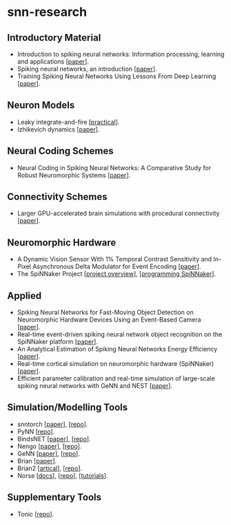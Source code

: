 # snn-research

## Introductory Material
- Introduction to spiking neural networks: Information processing, learning and applications [[paper](https://pubmed.ncbi.nlm.nih.gov/22237491/)].
- Spiking neural networks, an introduction [[paper](https://webdoc.sub.gwdg.de/ebook/serien/ah/UU-CS/2003-008.pdf)].
- Training Spiking Neural Networks Using Lessons From Deep Learning [[paper](https://arxiv.org/abs/2109.12894)].

## Neuron Models
- Leaky integrate-and-fire [[practical](https://snntorch.readthedocs.io/en/latest/tutorials/tutorial_2.html)].
- Izhikevich dynamics [[paper](https://www.izhikevich.org/publications/spikes.pdf)].

## Neural Coding Schemes
- Neural Coding in Spiking Neural Networks: A Comparative Study for Robust Neuromorphic Systems [[paper](https://www.frontiersin.org/journals/neuroscience/articles/10.3389/fnins.2021.638474/full)].

## Connectivity Schemes
- Larger GPU-accelerated brain simulations with procedural connectivity [[paper](https://sussex.figshare.com/articles/journal_contribution/Larger_GPU-accelerated_brain_simulations_with_procedural_connectivity/23479862?file=41188901)].

## Neuromorphic Hardware
- A Dynamic Vision Sensor With 1% Temporal Contrast Sensitivity and In-Pixel Asynchronous Delta Modulator for Event Encoding [[paper](https://ieeexplore.ieee.org/abstract/document/7128412)].
- The SpiNNaker Project [[project overview](https://ieeexplore.ieee.org/abstract/document/6750072)], [[programming SpiNNaker](https://ieeexplore.ieee.org/document/5596759/)].

## Applied
- Spiking Neural Networks for Fast-Moving Object Detection on Neuromorphic Hardware Devices Using an Event-Based Camera [[paper](https://arxiv.org/html/2403.10677v1)].
- Real-time event-driven spiking neural network object recognition on the SpiNNaker platform [[paper](https://ieeexplore.ieee.org/document/7169171)].
- An Analytical Estimation of Spiking Neural Networks Energy Efficiency [[paper](https://link.springer.com/chapter/10.1007/978-3-031-30105-6_48)].
- Real-time cortical simulation on neuromorphic hardware (SpiNNaker) [[paper](https://royalsocietypublishing.org/doi/10.1098/rsta.2019.0160)].
- Efficient parameter calibration and real-time simulation of large-scale spiking neural networks with GeNN and NEST [[paper](https://www.frontiersin.org/journals/neuroinformatics/articles/10.3389/fninf.2023.941696/full)].

## Simulation/Modelling Tools
- snntorch [[paper](https://arxiv.org/abs/2109.12894)], [[repo](https://github.com/jeshraghian/snntorch)].
- PyNN [[repo](https://github.com/NeuralEnsemble/PyNN/)].
- BindsNET [[paper](https://www.frontiersin.org/journals/neuroinformatics/articles/10.3389/fninf.2018.00089/full)], [[repo](https://github.com/BindsNET/bindsnet)].
- Nengo [[paper](https://compneuro.uwaterloo.ca/files/publications/bekolay.2014.pdf)], [[repo](https://github.com/nengo/nengo)].
- GeNN [[paper](https://www.nature.com/articles/srep18854)], [[repo](https://github.com/genn-team/genn)].
- Brian [[paper](https://www.frontiersin.org/journals/neuroinformatics/articles/10.3389/neuro.11.005.2008/full)].
- Brian2 [[artical](https://elifesciences.org/articles/47314)], [[repo](https://github.com/brian-team/brian2)].
- Norse [[docs](https://norse.github.io/norse/)], [[repo](https://github.com/norse/norse)], [[tutorials](https://norse.github.io/notebooks/README.html)].

## Supplementary Tools
- Tonic [[repo](https://github.com/neuromorphs/tonic)].
